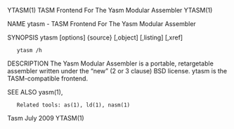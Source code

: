 YTASM(1)                     TASM Frontend For The Yasm Modular Assembler                     YTASM(1)

NAME
       ytasm - TASM Frontend For The Yasm Modular Assembler

SYNOPSIS
       ytasm [options] {source} [,object] [,listing] [,xref]

       ytasm /h

DESCRIPTION
       The Yasm Modular Assembler is a portable, retargetable assembler written under the “new” (2 or
       3 clause) BSD license. ytasm is the TASM-compatible frontend.

SEE ALSO
       yasm(1),

       Related tools: as(1), ld(1), nasm(1)

Tasm                                           July 2009                                      YTASM(1)
